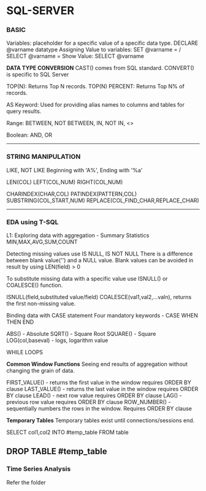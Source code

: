 # SQL-SERVER

<h3>BASIC</h3>

Variables: placeholder for a specific value of a specific data type.
DECLARE @varname datatype
Assigning Value to variables: SET @varname = / SELECT @varname = 
Show Value: SELECT @varname

<b>DATA TYPE CONVERSION</b>
CAST() comes from SQL standard.
CONVERT() is specific to SQL Server

TOP(N): Returns Top N records.
TOP(N) PERCENT: Returns Top N% of records.

AS Keyword: Used for providing alias names to columns and tables for query results.

Range: BETWEEN, NOT BETWEEN, IN, NOT IN, <>

Boolean: AND, OR

---------------------------------------------------------------------------------------------------------------------------------
<h3>STRING MANIPULATION</h3>

LIKE, NOT LIKE
Beginning with 'A%', Ending with '%a'

LEN(COL)
LEFT(COL,NUM)
RIGHT(COL,NUM)

CHARINDEX(CHAR,COL)
PATINDEX(PATTERN,COL)
SUBSTRING(COL,START,NUM)
REPLACE(COL,FIND_CHAR,REPLACE_CHAR)

----------------------------------------------------------------------------------------------------------------------------------
<h3>EDA using T-SQL</h3>

L1: Exploring data with aggregation - Summary Statistics
    MIN,MAX,AVG,SUM,COUNT

Detecting missing values use IS NULL, IS NOT NULL
There is a difference between blank value('') and a NULL value.
Blank values can be avoided in result by using LEN(field) > 0

To substitute missing data with a specific value use ISNULL() or COALESCE() function.

ISNULL(field,substituted value/field)
COALESCE(val1,val2,...valn), returns the first non-missing value.

Binding data with CASE statement
Four mandatory keywords - CASE WHEN THEN END

ABS() - Absolute
SQRT() - Square Root
SQUARE() - Square
LOG(col,baseval) - logs, logarithm value 

WHILE LOOPS

<b>Common Window Functions</b>
Seeing end results of aggregation without changing the grain of data.

FIRST_VALUE() - returns the first value in the window requires ORDER BY clause
LAST_VALUE() - returns the last value in the window requires ORDER BY clause
LEAD() - next row value requires ORDER BY clause
LAG() - previous row value requires ORDER BY clause
ROW_NUMBER() - sequentially numbers the rows in the window. Requires ORDER BY clause

<b>Temporary Tables</b>
Temporary tables exist until connections/sessions end.

SELECT col1,col2
INTO #temp_table
FROM table

DROP TABLE #temp_table
--------------------------------------------------------------------------------------------------------------------------------------

<h3>Time Series Analysis</h3>
Refer the folder


